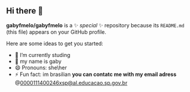 ## Hi there 👋


**gabyfmelo/gabyfmelo** is a ✨ _special_ ✨ repository because its `README.md` (this file) appears on your GitHub profile.

Here are some ideas to get you started:

- 🔭 I’m currently studing
- 👯 my name is gaby
- 😄 Pronouns: she\her
- ⚡ Fun fact: im brasilian
  **you can contatc me with my email adress**
  @0000111400246xsp@al.educacao.sp.gov.br
  

